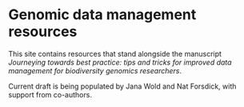 # Genomic data management resources

This site contains resources that stand alongside the manuscript *Journeying towards best practice: tips and tricks for improved data management for biodiversity genomics researchers*.

Current draft is being populated by Jana Wold and Nat Forsdick, with support from co-authors.
